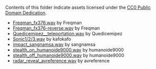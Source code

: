Contents of this folder indicate assets licensed under the [CC0 Public Domain Dedication](https://creativecommons.org/publicdomain/zero/1.0/).

* [Freqman_fx376.wav](https://freesound.org/people/FreqMan/sounds/32542/) by Freqman
* [Freqman_fx376-reverse.wav](https://freesound.org/people/FreqMan/sounds/32542/) by Freqman
* [Quedicemipez__teleportation.wav](https://freesound.org/people/quedicemipez/sounds/522704/) by Quedicemipez
* [Sonic1/2/3.wav](https://freesound.org/people/tutarap/sounds/341956/) by kafokafo
* [impact_sangnamsa.wav](https://freesound.org/people/sangnamsa/sounds/473941/) by sangnamsa
* [stealth_on_humanoide9000.wav](https://freesound.org/people/humanoide9000/sounds/422245/) by humanoide9000
* [stealth_off_humanoide9000.wav](https://freesound.org/people/humanoide9000/sounds/422245/) by humanoide9000
* [radar_reveal_avreference.wav](https://freesound.org/people/avreference/sounds/575419/) by avreference
